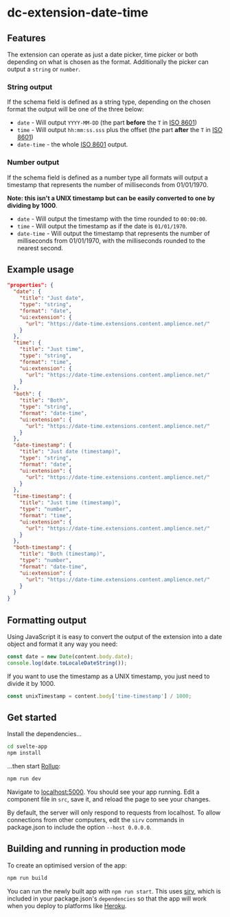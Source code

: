 # dc-extension-date-time

## Features

The extension can operate as just a date picker, time picker or both depending on what is chosen as the format. Additionally the picker can output a `string` or `number`.

### String output

If the schema field is defined as a string type, depending on the chosen format the output will be one of the three below:

- `date` - Will output `YYYY-MM-DD` (the part **before** the `T` in [ISO 8601](https://en.wikipedia.org/wiki/ISO_8601))
- `time` - Will output `hh:mm:ss.sss` plus the offset (the part **after** the `T` in [ISO 8601](https://en.wikipedia.org/wiki/ISO_8601))
- `date-time` - the whole [ISO 8601](https://en.wikipedia.org/wiki/ISO_8601) output.

### Number output

If the schema field is defined as a number type all formats will output a timestamp that represents the number of milliseconds from 01/01/1970.

**Note: this isn't a UNIX timestamp but can be easily converted to one by dividing by 1000**.

- `date` - Will output the timestamp with the time rounded to `00:00:00`.
- `time` - Will output the timestamp as if the date is `01/01/1970`.
- `date-time` - Will output the timestamp that represents the number of milliseconds from 01/01/1970, with the milliseconds rounded to the nearest second.

## Example usage

```json
"properties": {
  "date": {
    "title": "Just date",
    "type": "string",
    "format": "date",
    "ui:extension": {
      "url": "https://date-time.extensions.content.amplience.net/"
    }
  },
  "time": {
    "title": "Just time",
    "type": "string",
    "format": "time",
    "ui:extension": {
      "url": "https://date-time.extensions.content.amplience.net/"
    }
  },
  "both": {
    "title": "Both",
    "type": "string",
    "format": "date-time",
    "ui:extension": {
      "url": "https://date-time.extensions.content.amplience.net/"
    }
  },
  "date-timestamp": {
    "title": "Just date (timestamp)",
    "type": "string",
    "format": "date",
    "ui:extension": {
      "url": "https://date-time.extensions.content.amplience.net/"
    }
  },
  "time-timestamp": {
    "title": "Just time (timestamp)",
    "type": "number",
    "format": "time",
    "ui:extension": {
      "url": "https://date-time.extensions.content.amplience.net/"
    }
  },
  "both-timestamp": {
    "title": "Both (timestamp)",
    "type": "number",
    "format": "date-time",
    "ui:extension": {
      "url": "https://date-time.extensions.content.amplience.net/"
    }
  }
}
```

## Formatting output

Using JavaScript it is easy to convert the output of the extension into a date object and format it any way you need:

```javascript
const date = new Date(content.body.date);
console.log(date.toLocaleDateString());
```

If you want to use the timestamp as a UNIX timestamp, you just need to divide it by 1000.

```javascript
const unixTimestamp = content.body['time-timestamp'] / 1000;
```

## Get started

Install the dependencies...

```bash
cd svelte-app
npm install
```

...then start [Rollup](https://rollupjs.org):

```bash
npm run dev
```

Navigate to [localhost:5000](http://localhost:5000). You should see your app running. Edit a component file in `src`, save it, and reload the page to see your changes.

By default, the server will only respond to requests from localhost. To allow connections from other computers, edit the `sirv` commands in package.json to include the option `--host 0.0.0.0`.

## Building and running in production mode

To create an optimised version of the app:

```bash
npm run build
```

You can run the newly built app with `npm run start`. This uses [sirv](https://github.com/lukeed/sirv), which is included in your package.json's `dependencies` so that the app will work when you deploy to platforms like [Heroku](https://heroku.com).
